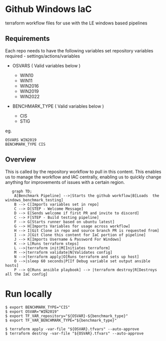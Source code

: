 # Github Windows IaC

terraform workflow files for use with the LE windows based pipelines

## Requirements

Each repo needs to have the following variables set
repository variables required - settings/actions/variables

- OSVARS ( Valid variables below )
  - WIN10
  - WIN11
  - WIN2016
  - WIN2019
  - WIN2022

- BENCHMARK_TYPE ( Valid variables below )
  - CIS
  - STIG

eg.

```shell
OSVARS WIN2019
BENCHMARK_TYPE CIS
```

## Overview

This is called by the repository workflow to pull in this content.
This enables us to manage the workflow and IAC centrally, enabling us to quickly change anything for improvements of issues with a certain region.

```mermaid
   graph TD;
    A[Benchmark Pipeline] -->|Starts the github workflow|B[Loads  the windows_benchmark_testing]
    B --> C[Imports variables set in repo]
    C --> D[STEP - Welcome Message]
    D --> E[Sends welcome if first PR and invite to discord]
    C --> F[STEP - Build testing pipeline]
    F --> G[Starts runner based on ubuntu latest]
    G --> H[Imports Variables for usage across workflow]
    H --> I[Git Clone in repo and source branch PR is requested from]
    I --> J[Git Clone this content for IaC portion of pipeline]
    J --> K[Imports Username & Password For Windows]
    K --> L[Runs terraform steps]
    L -->|terraform init|M[Initiates terraform]
    M -->|terraform validate|N[Validates config]
    N -->|terraform apply|O[Runs terraform and sets up host]
    O -->|sleep 60 seconds|P[If Debug variable set output ansible hosts]
    P --> Q[Runs ansible playbook] --> |terraform destroy|R[Destroys all the IaC config]
```

# Run locally

```shell
$ export BENCHMARK_TYPE="CIS"
$ export OSVAR="WIN2019"
$ export TF_VAR_repository="${OSVAR}-${benchmark_type}"
$ export TF_VAR_BENCHMARK_TYPE="${benchmark_type}"

$ terraform apply -var-file "${OSVAR}.tfvars" --auto-approve
$ terraform destroy -var-file "${OSVAR}.tfvars" --auto-approve
```
